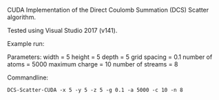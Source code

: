 CUDA Implementation of the Direct Coulomb Summation (DCS) Scatter algorithm.

Tested using Visual Studio 2017 (v141).

Example run:

Parameters:
width = 5
height = 5
depth = 5
grid spacing = 0.1
number of atoms = 5000
maximum charge = 10
number of streams = 8

Commandline:
```
DCS-Scatter-CUDA -x 5 -y 5 -z 5 -g 0.1 -a 5000 -c 10 -n 8
```